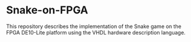 # Snake-on-FPGA
This repository describes the implementation of the Snake game on the FPGA DE10-Lite platform using the VHDL hardware description language.
